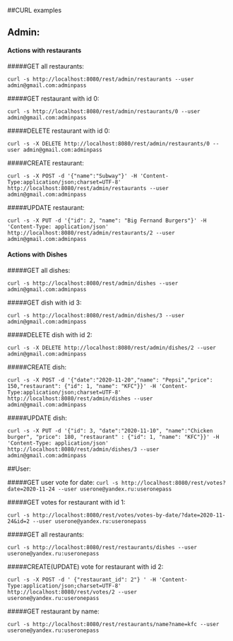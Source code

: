 ##CURL examples



## Admin:

#### Actions with restaurants 

#####GET all restaurants:

 `curl -s http://localhost:8080/rest/admin/restaurants --user admin@gmail.com:adminpass`
 
#####GET restaurant with id 0:

 `curl -s http://localhost:8080/rest/admin/restaurants/0 --user admin@gmail.com:adminpass` 
 
#####DELETE restaurant with id 0:
 
 `curl -s -X DELETE http://localhost:8080/rest/admin/restaurants/0 --user admin@gmail.com:adminpass`
 
#####CREATE restaurant:

 `curl -s -X POST -d '{"name":"Subway"}' -H 'Content-Type:application/json;charset=UTF-8' http://localhost:8080/rest/admin/restaurants --user admin@gmail.com:adminpass`
 
#####UPDATE restaurant:
 
`curl -s -X PUT -d '{"id": 2, "name": "Big Fernand Burgers"}' -H 'Content-Type: application/json' http://localhost:8080/rest/admin/restaurants/2 --user admin@gmail.com:adminpass`


#### Actions with Dishes

#####GET all dishes:

`curl -s http://localhost:8080/rest/admin/dishes --user admin@gmail.com:adminpass`

#####GET dish with id 3:

`curl -s http://localhost:8080/rest/admin/dishes/3 --user admin@gmail.com:adminpass`

#####DELETE dish with id 2:

 `curl -s -X DELETE http://localhost:8080/rest/admin/dishes/2 --user admin@gmail.com:adminpass`
 
#####CREATE dish:

`curl -s -X POST -d '{"date":"2020-11-20","name": "Pepsi","price": 150,"restaurant": {"id": 1, "name": "KFC"}}' -H 'Content-Type:application/json;charset=UTF-8' http://localhost:8080/rest/admin/dishes --user admin@gmail.com:adminpass`

#####UPDATE dish:

`curl -s -X PUT -d '{"id": 3, "date":"2020-11-10", "name":"Chicken burger", "price": 180, "restaurant" : {"id": 1, "name": "KFC"}}' -H 'Content-Type: application/json' http://localhost:8080/rest/admin/dishes/3 --user admin@gmail.com:adminpass`


##User:


#####GET user vote for date:
`curl -s http://localhost:8080/rest/votes?date=2020-11-24 --user userone@yandex.ru:useronepass`

#####GET votes for restaurant with id 1:

`curl -s http://localhost:8080/rest/votes/votes-by-date/?date=2020-11-24&id=2 --user userone@yandex.ru:useronepass`

#####GET all restaurants:

`curl -s http://localhost:8080/rest/restaurants/dishes --user userone@yandex.ru:useronepass`

#####CREATE(UPDATE) vote for restaurant with id 2:

`curl -s -X POST -d ' {"restaurant_id": 2"} ' -H 'Content-Type:application/json;charset=UTF-8' http://localhost:8080/rest/votes/2 --user userone@yandex.ru:useronepass`

#####GET restaurant by name:

`curl -s http://localhost:8080/rest/restaurants/name?name=kfc --user userone@yandex.ru:useronepass`